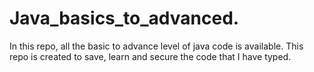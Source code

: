# Java_basics_to_advanced.
In this repo, all the basic to advance level of java code is available. This repo is created to save, learn and secure the code that I have typed. 
